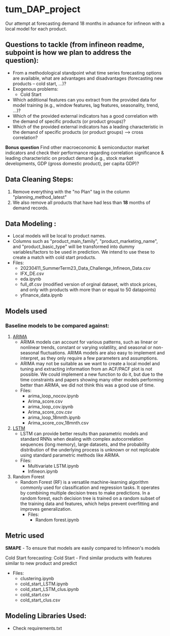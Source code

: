 # tum_DAP_project
Our attempt at forecasting demand 18 months in advance for infineon with a local model for each product.

## Questions to tackle (from infineon readme, subpoint is how we plan to address the question):
- From a methodological standpoint what time series forecasting options are available, what are advantages and disadvantages (forecasting new products – cold start, …)?
 - Exogenous problems:
    - Cold Start 
- Which additional features can you extract from the provided data for model training (e.g., window features, lag features, seasonality, trend, …)?
- Which of the provided external indicators has a good correlation with the demand of specific products (or product groups)?
- Which of the provided external indicators has a leading characteristic in the demand of specific products (or product groups) --> cross correlation?

**Bonus question**
Find other macroeconomic & semiconductor market indicators and check their performance regarding correlation significance & leading characteristic on product demand (e.g., stock market developments, GDP (gross domestic product), per capita GDP)?


## Data Cleaning Steps:
1. Remove everything with the "no Plan" tag in the column "planning_method_latest"
2. We also remove all products that have had less than **18** months of demand records.

## Data Modeling :
- Local models will be local to product names.
- Columns such as "product_main_family", "product_marketing_name", and "product_basic_type" will be transformed into dummy variables/factors to be used in prediction. We intend to use these to create a match with cold start products.
- Files:
  - 20230411_SummerTerm23_Data_Challenge_Infineon_Data.csv 
  - IFX_DE.csv
  - eda.ipynb
  - full_df.csv (modified version of orginal dataset, with stock prices, and only with products with more than or equal to 50 datapoints)
  - yfinance_data.ipynb

## Models used
### Baseline models to be compared against:
1. [ARIMA](https://www.linkedin.com/advice/3/what-advantages-disadvantages-arima-models-forecasting#:~:text=Advantages%20of%20ARIMA%20models&text=ARIMA%20models%20can%20account%20for,a%20few%20parameters%20and%20assumptions.)
    - ARIMA models can account for various patterns, such as linear or nonlinear trends, constant or varying volatility, and seasonal or non-seasonal fluctuations. ARIMA models are also easy to implement and interpret, as they only require a few parameters and assumptions. 
    - ARIMA may not be suitable as we want to create a local model and tuning and extracting information from an ACF/PACF plot is not possible. We could implement a new function to do it, but due to the time constraints and papers showing many other models performing better than ARIMA, we did not think this was a good use of time.
    - Files:
      - arima_loop_nocov.ipynb
      - Arima_score.csv
      - arima_loop_cov.ipynb
      - Arima_score_cov.csv
      - arima_loop_18mnth.ipynb
      - Arima_score_cov_18mnth.csv
2. [LSTM](https://www.quora.com/Why-is-LSTM-good-for-time-series-prediction)
    - LSTM can provide better results than parametric models and standard RNNs when dealing with complex autocorrelation sequences (long memory), large datasets, and the probability distribution of the underlying process is unknown or not replicable using standard parametric methods like ARIMA. 
    - Files:
      - Multivariate LSTM.ipynb
      - Infineon.ipynb
3. Random Forest
   - Random Forest (RF) is a versatile machine-learning algorithm commonly used for classification and regression tasks. It operates by combining multiple decision trees to make predictions. In a random forest, each decision tree is trained on a random subset of the training data and features, which helps prevent overfitting and improves generalization.
     - Files:
       - Random forest.ipynb

## Metric used
**SMAPE** - To ensure that models are easily compared to Infineon's models

Cold Start forecasting:
Cold Start - Find similar products with features similar to new product and predict
   - Files:
     - clustering.ipynb
     - cold_start_LSTM.ipynb
     - cold_start_LSTM_clus.ipynb
     - cold_start.csv
     - cold_start_clus.csv

## Modeling Libraries Used:
- Check requirements.txt
